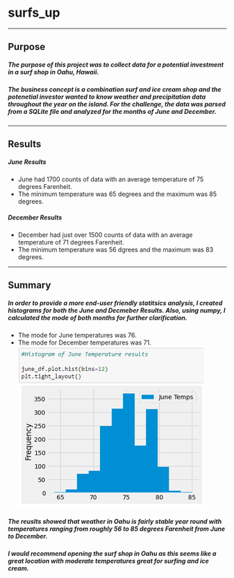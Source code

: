 # surfs_up
---
## Purpose
##### The purpose of this project was to collect data for a potential investment in a surf shop in Oahu, Hawaii.
##### The business concept is a combination surf and ice cream shop and the potenetial investor wanted to know weather and precipitation data throughout the year on the island. For the challenge, the data was parsed from a SQLite file and analyzed for the months of June and December.
---
## Results
##### June Results
* June had 1700 counts of data with an average temperature of 75 degrees Farenheit. 
* The minimum temperature was 65 degrees and the maximum was 85 degrees.
##### December Results
* December had just over 1500 counts of data with an average temperature of 71 degrees Farenheit. 
* The minimum temperature was 56 dgrees and the maximum was 83 degrees.
--- 
## Summary
##### In order to provide a more end-user friendly statitsics analysis, I created histograms for both the June and Decmeber Results. Also, using numpy, I calculated the mode of both months for further clarification. 
* The mode for June temperatures was 76.
* The mode for December temperatures was 71.
![](https://github.com/yfaulkne/surfs_up/blob/main/June_Temps.png)
![]()
##### The reuslts showed that weather in Oahu is fairly stable year round with temperatures ranging from roughly 56 to 85 degrees Farenheit from June to December.
##### I would recommend opening the surf shop in Oahu as this seems like a great location with moderate temperatures great for surfing and ice cream.
